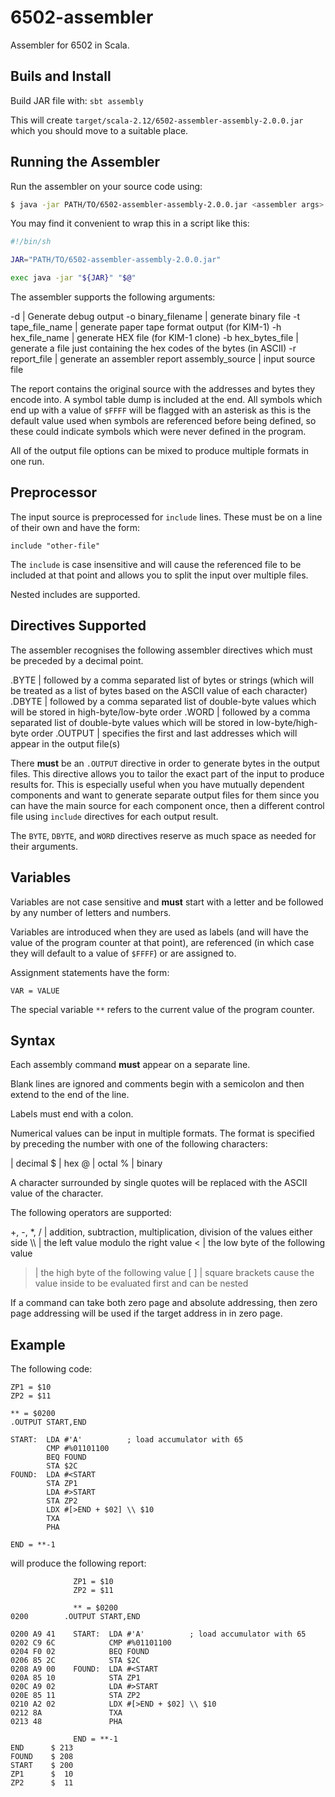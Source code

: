 # 6502-assembler

Assembler for 6502 in Scala.

## Buils and Install

Build JAR file with: `sbt assembly`

This will create `target/scala-2.12/6502-assembler-assembly-2.0.0.jar` which you should move to a suitable place.

## Running the Assembler

Run the assembler on your source code using:

```sh
$ java -jar PATH/TO/6502-assembler-assembly-2.0.0.jar <assembler args>
```

You may find it convenient to wrap this in a script like this:

```sh
#!/bin/sh

JAR="PATH/TO/6502-assembler-assembly-2.0.0.jar"

exec java -jar "${JAR}" "$@"
```

The assembler supports the following arguments:

-d | Generate debug output
-o binary_filename | generate binary file
-t tape_file_name | generate paper tape format output (for KIM-1)
-h hex_file_name | generate HEX file (for KIM-1 clone)
-b hex_bytes_file | generate a file just containing the hex codes of the bytes (in ASCII)
-r report_file | generate an assembler report
assembly_source | input source file

The report contains the original source with the addresses and bytes they encode into.  A symbol table dump is included at the end.  All symbols which end up with a value of `$FFFF` will be flagged with an asterisk as this is the default value used when symbols are referenced before being defined, so these could indicate symbols which were never defined in the program.

All of the output file options can be mixed to produce multiple formats in one run.

## Preprocessor

The input source is preprocessed for `include` lines.  These must be on a line of their own and have the form:

```
include "other-file"
```

The `include` is case insensitive and will cause the referenced file to be included at that point and allows you to split the input over multiple files.

Nested includes are supported.

## Directives Supported

The assembler recognises the following assembler directives which must be preceded by a decimal point.

.BYTE | followed by a comma separated list of bytes or strings (which will be treated as a list of bytes based on the ASCII value of each character)
.DBYTE | followed by a comma separated list of double-byte values which will be stored in high-byte/low-byte order
.WORD | followed by a comma separated list of double-byte values which will be stored in low-byte/high-byte order
.OUTPUT | specifies the first and last addresses which will appear in the output file(s)

There **must** be an `.OUTPUT` directive in order to generate bytes in the output files.  This directive allows you to tailor the exact part of the input to produce results for.  This is especially useful when you have mutually dependent components and want to generate separate output files for them since you can have the main source for each component once, then a different control file using `include` directives for each output result.

The `BYTE`, `DBYTE`, and `WORD` directives reserve as much space as needed for their arguments.

## Variables

Variables are not case sensitive and **must** start with a letter and be followed by any number of letters and numbers.

Variables are introduced when they are used as labels (and will have the value of the program counter at that point), are referenced (in which case they will default to a value of `$FFFF`) or are assigned to.

Assignment statements have the form:

```
VAR = VALUE
```

The special variable `**` refers to the current value of the program counter.

## Syntax

Each assembly command **must** appear on a separate line.

Blank lines are ignored and comments begin with a semicolon and then extend to the end of the line.

Labels must end with a colon.

Numerical values can be input in multiple formats.  The format is specified by preceding the number with one of the following characters:

<none> | decimal
$ | hex
@ | octal
% | binary

A character surrounded by single quotes will be replaced with the ASCII value of the character.

The following operators are supported:

\+, \-, \*, / | addition, subtraction, multiplication, division of the values either side
\\\\ | the left value modulo the right value
< | the low byte of the following value
> | the high byte of the following value
\[ \] | square brackets cause the value inside to be evaluated first and can be nested

If a command can take both zero page and absolute addressing, then zero page addressing will be used if the target address in in zero page.

## Example

The following code:

```
ZP1 = $10
ZP2 = $11

** = $0200
.OUTPUT START,END

START:  LDA #'A'          ; load accumulator with 65
        CMP #%01101100
        BEQ FOUND
        STA $2C
FOUND:  LDA #<START
        STA ZP1
        LDA #>START
        STA ZP2
        LDX #[>END + $02] \\ $10
        TXA
        PHA

END = **-1
```

will produce the following report:

```
              ZP1 = $10
              ZP2 = $11

              ** = $0200
0200        .OUTPUT START,END

0200 A9 41    START:  LDA #'A'          ; load accumulator with 65
0202 C9 6C            CMP #%01101100
0204 F0 02            BEQ FOUND
0206 85 2C            STA $2C
0208 A9 00    FOUND:  LDA #<START
020A 85 10            STA ZP1
020C A9 02            LDA #>START
020E 85 11            STA ZP2
0210 A2 02            LDX #[>END + $02] \\ $10
0212 8A               TXA
0213 48               PHA

              END = **-1
END      $ 213
FOUND    $ 208
START    $ 200
ZP1      $  10
ZP2      $  11
```
